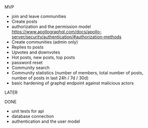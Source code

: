 MVP

- join and leave communities
- Create posts
- authorization and the permission model https://www.apollographql.com/docs/apollo-server/security/authentication/#authorization-methods
- Create communities (admin only)
- Replies to posts
- Upvotes and downvotes
- Hot posts, new posts, top posts
- password reset
- Community search
- Community statistics (number of members, total number of posts, number of posts in last 24h / 7d / 30d)
- basic hardening of graphql endpoint against malicious actors

LATER

DONE

- unit tests for api
- database connection
- authentication and the user model
